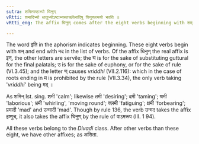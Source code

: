 ```yaml
---
sutra: शमित्यष्टाभ्यो घिनुण्
vRtti: शमादिभ्यो धातुभ्योऽष्टाभ्यस्तच्छीलादिषु घिनुण्प्रत्ययो भवति ॥
vRtti_eng: The affix घिनुण् comes after the eight verbs beginning with शम् 'to be calm', in the sense of 'the agent having such a habit &c'.

---
```

The word इति in the aphorism indicates beginning. These eight verbs begin with शम् and end with मद in the list of verbs. Of the affix घिनुण् the real affix is इन्, the other letters are servile; the घ is for the sake of substituting guttural for the final palatals; उ is for the sake of euphony, or for the sake of rule (VI.3.45); and the letter ण् causes _vriddhi_ (VII.2.116): which in the case of roots ending in म is prohibited by the rule (VII.3.34), the only verb taking '_vriddhi_' being मद् ।

As शमिन् Ist. sing. शमी 'calm'; likewise तमी 'desiring'; दमी 'taming'; श्रमी 'laborious'; भ्रमी 'whirling', 'moving round'; क्लमी 'fatiguing'; क्षमी 'forbearing'; प्रमादी 'mad' and उन्मादी 'mad'. Though by rule 136, the verb उन्मद takes the affix इष्णुच्, it also takes the affix घिनुण् by the rule of वाऽमरूप (III. 1 94).

All these verbs belong to the _Divadi_ class. After other verbs than these eight, we have other affixes; as असिता.